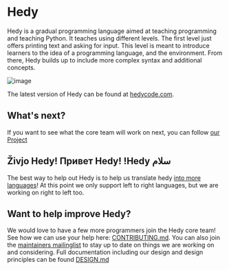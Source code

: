 # Hedy
Hedy is a gradual programming language aimed at teaching programming and teaching Python. It teaches using different levels. The first level just offers printing text and asking for input. This level is meant to introduce learners to the idea of a programming language, and the environment. From there, Hedy builds up to include more complex syntax and additional concepts.

![image](https://user-images.githubusercontent.com/1003685/114299222-786dfa00-9aba-11eb-8784-525c34533457.png)

The latest version of Hedy can be found at [hedycode.com](https://hedycode.com).

What's next?
------------

If you want to see what the core team will work on next, you can follow [our Project](https://github.com/Felienne/hedy/projects/5)

Živjo Hedy! Привет Hedy! !Hedy سلام
------------

The best way to help out Hedy is to help us translate hedy [into more languages](TRANSLATING.md)! At this point we only support left to right languages, but we are working on right to left too.

Want to help improve Hedy?
------------

We would love to have a few more programmers join the Hedy core team! See how we can use your help here: [CONTRIBUTING.md](CONTRIBUTING.md). You can also join the [maintainers mailinglist](mailto:hedy-maintainers+subscribe@googlegroups.com) to stay up to date on things we are working on and considering. Full documentation including our design and design principles can be found [DESIGN.md](DESIGN.md)
